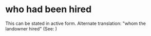 
# who had been hired
This can be stated in active form. Alternate translation: "whom the landowner hired" (See: )